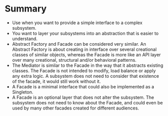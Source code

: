 # Summary

- Use when you want to provide a simple interface to a complex subsystem.
- You want to layer your subsystems into an abstraction that is easier to understand.
- Abstract Factory and Facade can be considered very similar. An Abstract Factory is about creating in interface over several creational classes of similar objects, whereas the Facade is more like an API layer over many creational, structural and/or behavioral patterns.
- The Mediator is similar to the Facade in the way that it abstracts existing classes. The Facade is not intended to modify, load balance or apply any extra logic. A subsystem does not need to consider that existence of the facade, it would still work without it.
- A Facade is a minimal interface that could also be implemented as a Singleton.
- A Facade is an optional layer that does not alter the subsystem. The subsystem does not need to know about the Facade, and could even be used by many other facades created for different audiences.
